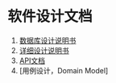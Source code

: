 # 软件设计文档

1. [数据库设计说明书](数据库设计说明书.md)
2. [详细设计说明书](详细设计说明书.md)
3. [API文档](api文档与测试.md)
4. [用例设计，Domain Model]


